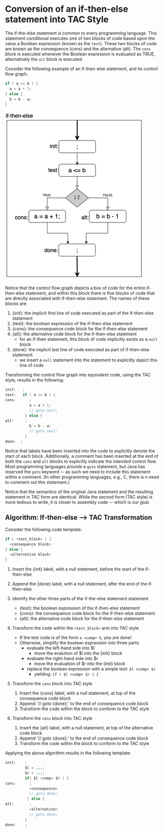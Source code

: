 # Conversion of an if-then-else statement into TAC Style

The if-the-else statement is common to every programming language.  This statement conditional executes one of two blocks of code based upon the value a Boolean expression (known as the `test`).  These two blocks of code are known as the consequence (cons) and the alternative (alt).  The `cons` block is executed whenever the Boolean expression is evaluated as TRUE, alternatively the `alt` block is executed. 


Consider the following example of an if-then-else statement, and its control flow graph.

  ```java
  if ( a <= b ) {
    a = a + 1;
  } else {
    b = b - a;
  }
  ```

![Control Flow Graph for an if-then-else statement](if-then-else.png)

Notice that the control flow graph depicts a box of code for the entire if-then-else statement, and within this block there is five blocks of code that are directly associated with if-then-else statement.  The names of these blocks are:

  1. {init}: the implicit first line of code executed as part of the if-then-else statement
  1. {test}: the boolean expression of the if-then-else statement
  1. {cons}: the consequence code block for the if-then-else statement
  1. {alt}:  the alternative code block for the if-then-else statement
     * for an if-then statement, this block of code implicitly exists as a `null` block
  1. {done}: the implicit last line of code executed as part of if-then-else statement
     * we insert a `null` statement into the statement to explicitly depict this line of code

Transforming the control flow graph into equivalent code, using the TAC style, results in the following:

  ```java tac
  init:   ;
  test:   if ( a <= b ) {
  cons:      ;
             a = a + 1;
             // goto next;
           } else {
  alt:     ;
             b = b - a;
             // goto next;
           }
  done:  ; 
  ```

Notice that labels have been inserted into the code to explicitly denote the start of each block.  Additionally, a comment has been inserted at the end of both the `cons` and `alt` blocks to explicitly indicate the intended control flow. Most programming languages provide a `goto` statement, but Java has reserved the `goto` keyword -- as such we need to include this statement within a comment.  (In other programming languages, e.g., C, there is n need to comment out this statement.)

Notice that the semantics of the original Java statement and the resulting statement in TAC form are identical.  While the second form (TAC style) is more tedious to write, it is closer to assembly code -- which is our goal.


## Algorithm:  If-then-else --> TAC Transformation 

Consider the following code template:

   ```java
   if ( <test_block> ) {
     <consequence block>
   } else {   
     <alternative block>
   }
   ```

   1. Insert the {init} label, with a null statement, before the start of the if-then-else

   1. Append the {done} label, with a null statement, after the end of the if-then-else

   1. Identify the other three parts of the if-the-else statement statement
      * {test}: the boolean expression of the if-then-else statement
      * {cons}: the consequence code block for the if-then-else statement
      * {alt}:  the alternative code block for the if-then-else statement

   1. Transform the code within the `<test_block>` arm into TAC style
      * If the test code is of the form `a <comp> b`, you are done!
      * Otherwise, simplify the boolean expression into three parts
        - evaluate the left-hand side into $l
          - move the evalution of $l into the {init} block
        - evaluate the right-hand side into $r
          - move the evaluation of $r into the {init} block
        - replace the boolean expression with a simple test:  `$l <comp> $r`
          - yielding:    `if ( $l <comp> $r ) {`

   1. Transform the `cons` block into TAC style
      1. Insert the {cons} label, with a null statement, at top of the consequence code block
      1. Append '// goto {done};' to the end of consequence code block
      1. Transform the code within the block to conform to the TAC style

   1. Transform the `cons` block into TAC style
      1. Insert the {alt} label, with a null statement, at top of the alternative code block
      1. Append '// goto {done};' to the end of consequence code block
      1. Transform the code within the block to conform to the TAC style

Applying the above algorithm results in the following template:

   ```java tac
   init:    ;
            $l = ...;
            $r = ...;
            if( $l <comp> $r ) {
   cons:      ;
              <consequence>
              // goto done;
             } else {  
   alt:       ;
              <alternative>
              // goto done;
            }
   done:    ;
   ```

